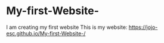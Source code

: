 # My-first-Website-
I am creating my first website
This is my website: https://jojo-esc.github.io/My-first-Website-/
